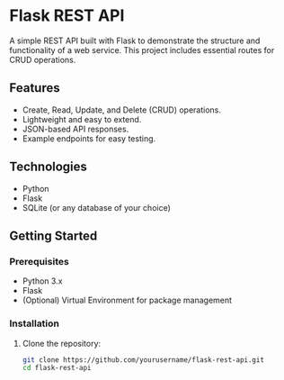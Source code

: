 # Flask REST API

A simple REST API built with Flask to demonstrate the structure and functionality of a web service. This project includes essential routes for CRUD operations.

## Features

- Create, Read, Update, and Delete (CRUD) operations.
- Lightweight and easy to extend.
- JSON-based API responses.
- Example endpoints for easy testing.

## Technologies

- Python
- Flask
- SQLite (or any database of your choice)

## Getting Started

### Prerequisites

- Python 3.x
- Flask
- (Optional) Virtual Environment for package management

### Installation

1. Clone the repository:
   ```bash
   git clone https://github.com/yourusername/flask-rest-api.git
   cd flask-rest-api
    ```

    
